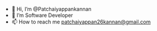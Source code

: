 - 👋 Hi, I’m @Patchaiyappankannan
- 👀 I’m  Software Developer
- 📫 How to reach me patchaiyappan26kannan@gmail.com

<!---
Patchaiyappankannan/Patchaiyappankannan is a ✨ special ✨ repository because its `README.md` (this file) appears on your GitHub profile.
You can click the Preview link to take a look at your changes.
--->
